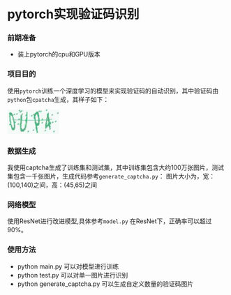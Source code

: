 # pytorch实现验证码识别

### 前期准备

- 装上pytorch的cpu和GPU版本

### 项目目的

使用`pytorch`训练一个深度学习的模型来实现验证码的自动识别，其中验证码由`python`包`cpatcha`生成，其样子如下：

![](./userTest/0Up4.jpg)

### 数据生成

我使用captcha生成了训练集和测试集，其中训练集包含大约100万张图片，测试集包含一千张图片，生成代码参考`generate_captcha.py`：
图片大小为，宽：(100,140)之间，高：(45,65)之间
### 网络模型

使用ResNet进行改进模型,具体参考`model.py`
在ResNet下，正确率可以超过90%。

### 使用方法

- python main.py 可以对模型进行训练
- python test.py 可以对单一图片进行识别
- python generate_captcha.py 可以生成自定义数量的验证码图片